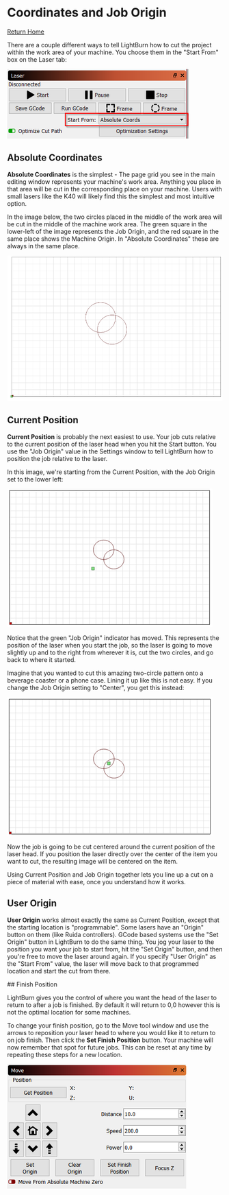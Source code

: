 # Coordinates and Job Origin
[Return Home](README.md)

There are a couple different ways to tell LightBurn how to cut the project within the work area of your machine.  You choose them in the "Start From" box on the Laser tab:

![Start From](/img/CoordinatesStartFrom.png)

## Absolute Coordinates

**Absolute Coordinates** is the simplest - The page grid you see in the main editing window represents your machine's work area.  Anything you place in that area will be cut in the corresponding place on your machine.  Users with small lasers like the K40 will likely find this the simplest and most intuitive option.

In the image below, the two circles placed in the middle of the work area will be cut in the middle of the machine work area.  The green square in the lower-left of the image represents the Job Origin, and the red square in the same place shows the Machine Origin.  In "Absolute Coordinates" these are always in the same place.

![Coordinates Absolute Position](/img/CoordinatesAbsolute.png)

## Current Position

**Current Position** is probably the next easiest to use.  Your job cuts relative to the current position of the laser head when you hit the Start button.  You use the "Job Origin" value in the Settings window to tell LightBurn how to position the job relative to the laser.

In this image, we're starting from the Current Position, with the Job Origin set to the lower left:

![Coordinates Absolute Position](/img/CoordinatesCurrentPosition.png)

Notice that the green "Job Origin" indicator has moved.  This represents the position of the laser when you start the job, so the laser is going to move slightly up and to the right from wherever it is, cut the two circles, and go back to where it started.

Imagine that you wanted to cut this amazing two-circle pattern onto a beverage coaster or a phone case.  Lining it up like this is not easy.  If you change the Job Origin setting to "Center", you get this instead:

![Coordinates Center](/img/CoordinatesCenter.png)

Now the job is going to be cut centered around the current position of the laser head.  If you position the laser directly over the center of the item you want to cut, the resulting image will be centered on the item.

Using Current Position and Job Origin together lets you line up a cut on a piece of material with ease, once you understand how it works.

## User Origin

**User Origin** works almost exactly the same as Current Position, except that the starting location is "programmable".  Some lasers have an "Origin" button on them (like Ruida controllers).  GCode based systems use the "Set Origin" button in LightBurn to do the same thing.  You jog your laser to the position you want your job to start from, hit the "Set Origin" button, and then you're free to move the laser around again.  If you specify "User Origin" as the "Start From" value, the laser will move back to that programmed location and start the cut from there.

<a name="FinishPosition"/>
## Finish Position

LightBurn gives you the control of where you want the head of the laser to return to after a job is finished. By default it will return to 0,0 however this is not the optimal location for some machines. 

To change your finish position, go to the Move tool window and use the arrows to reposition your laser head to where you would like it to return to on job finish. Then click the **Set Finish Position** button. Your machine will now remember that spot for future jobs. This can be reset at any time by repeating these steps for a new location.

![Move Tool Window](/img/MoveToolBox.PNG)
